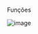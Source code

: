 Funções

![image](https://user-images.githubusercontent.com/38231334/155406657-8cf0e376-c55e-4a76-a536-01393a5f0f86.png)
